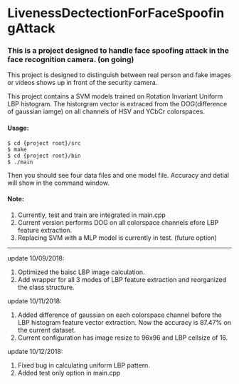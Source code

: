 # LivenessDectectionForFaceSpoofingAttack

### This is a project designed to handle face spoofing attack in the face recognition camera. (on going)

This project is designed to distinguish between real person and fake images or videos shows up in front of the security camera.

This project contains a SVM models trained on Rotation Invariant Uniform LBP histogram. The historgram vector is extraced from the DOG(difference of gaussian iamge) on all channels of HSV and YCbCr colorspaces. 

#### Usage:

```
$ cd {project root}/src
$ make
$ cd {project root}/bin    
$ ./main
```
Then you should see four data files and one model file. Accuracy and detial will show in the command window. 

#### Note:
  1. Currently, test and train are integrated in main.cpp
  2. Current version performs DOG on all colorspace channels efore LBP feature extraction.
  3. Replacing SVM with a MLP model is currently in test. (future option)

---------------------
update 10/09/2018:
  1. Optimized the baisc LBP image calculation.
  2. Add wrapper for all 3 modes of LBP feature extraction and reorganized the class structure.
  
update 10/11/2018:
  1. Added difference of gaussian on each colorspace channel before the LBP histogram feature vector extraction. Now the accuracy is 87.47% on the current dataset.
  2. Current configuration has image resize to 96x96 and LBP cellsize of 16.

update 10/12/2018:
  1. Fixed bug in calculating uniform LBP pattern.
  2. Added test only option in main.cpp
  
